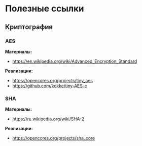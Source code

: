 # Полезные ссылки


## Криптография

### AES

**Материалы:**

- <https://en.wikipedia.org/wiki/Advanced_Encryption_Standard>

**Реализации:**

- <https://opencores.org/projects/tiny_aes>
- <https://github.com/kokke/tiny-AES-c>


### SHA

**Материалы:**

- <https://ru.wikipedia.org/wiki/SHA-2>

**Реализации:**

- <https://opencores.org/projects/sha_core>
